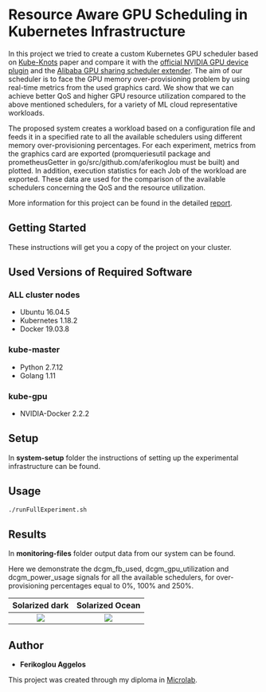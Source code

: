 # Resource Aware GPU Scheduling in Kubernetes Infrastructure

In this project we tried to create a custom Kubernetes GPU scheduler based on [Kube-Knots](docs/papers/Kube-Knots.pdf) paper and compare it with the [official NVIDIA GPU device plugin](https://kubernetes.io/docs/tasks/manage-gpus/scheduling-gpus/) and the [Alibaba GPU sharing scheduler extender](https://www.alibabacloud.com/blog/gpu-sharing-scheduler-extender-now-supports-fine-grained-kubernetes-clusters_594926). The aim of our scheduler is to face the GPU memory over-provisioning problem by using real-time metrics from the used graphics card. We show that we can achieve better QoS and higher GPU resource utilization compared to the above mentioned schedulers, for a variety of ML cloud representative workloads.

The proposed system creates a workload based on a configuration file and feeds it in a specified rate to all the available schedulers using different memory over-provisioning percentages. For each experiment, metrics from the graphics card are exported (promqueriesutil package and prometheusGetter in go/src/github.com/aferikoglou must be built) and plotted. In addition, execution statistics for each Job of the workload are exported. These data are used for the comparison of the available schedulers concerning the QoS and the resource utilization.

More information for this project can be found in the detailed [report](docs/report/thesis_ferikoglou.pdf).

## Getting Started

These instructions will get you a copy of the project on your cluster.

## Used Versions of Required Software

### ALL cluster nodes

* Ubuntu 16.04.5
* Kubernetes 1.18.2
* Docker 19.03.8

### kube-master

* Python 2.7.12
* Golang 1.11

### kube-gpu

* NVIDIA-Docker 2.2.2

## Setup

In __system-setup__ folder the instructions of setting up the experimental infrastructure can be found.

## Usage

```bash
./runFullExperiment.sh
```

## Results

In __monitoring-files__ folder output data from our system can be found.

Here we demonstrate the dcgm\_fb\_used, dcgm\_gpu\_utilization and dcgm\_power\_usage signals for all the available schedulers, for over-provisioning percentages equal to 0%, 100% and 250%.

Solarized dark             |  Solarized Ocean
:-------------------------:|:-------------------------:
![](https://...Dark.png)  |  ![](https://...Ocean.png)

## Author

* **Ferikoglou Aggelos**

This project was created through my diploma in [Microlab](https://microlab.ntua.gr/).

